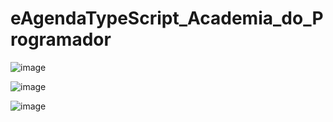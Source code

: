 # eAgendaTypeScript_Academia_do_Programador
 
![image](https://user-images.githubusercontent.com/91075515/185389495-30cf11cd-2a6f-476c-a7c5-b30646d8d424.png)
 
![image](https://user-images.githubusercontent.com/91075515/185389579-e1d9e9a5-d75e-4242-adac-cbbeffbcdcbd.png)

![image](https://user-images.githubusercontent.com/91075515/185389626-3d860492-4169-40df-a1d1-9b8af0d4b910.png)
